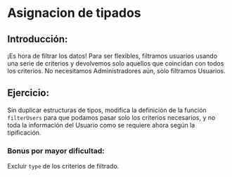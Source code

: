 # Asignacion de tipados

## Introducción:

¡Es hora de filtrar los datos! Para ser flexibles, filtramos usuarios usando una serie de criterios y devolvemos solo aquellos que coincidan con todos los criterios. No necesitamos Administradores aún, solo filtramos Usuarios.

## Ejercicio:

Sin duplicar estructuras de tipos, modifica la definición de la función `filterUsers` para que podamos pasar solo los criterios necesarios, y no toda la información del Usuario como se requiere ahora según la tipificación.

### Bonus por mayor dificultad:

Excluir `type` de los criterios de filtrado.

